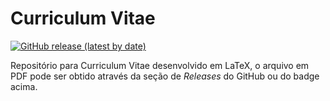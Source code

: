 # Curriculum Vitae

[![GitHub release (latest by date)](https://img.shields.io/github/v/release/mat-furla/Curriculum-Vitae)](https://github.com/mat-furla/Curriculum-Vitae/releases/latest)

Repositório para Curriculum Vitae desenvolvido em LaTeX, o arquivo 
em PDF pode ser obtido através da seção de *Releases* do GitHub ou do badge acima.

